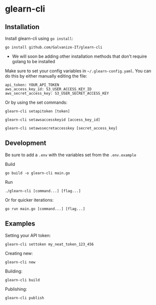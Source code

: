# glearn-cli

## Installation
Install glearn-cli using `go install`:

```
go install github.com/Galvanize-IT/glearn-cli
```

- We will soon be adding other installation methods that don't require
golang to be installed

Make sure to set your config variables in `~/.glearn-config.yaml`. You can do this by either manually
editing the file:
```
api_token: YOUR_API_TOKEN
aws_access_key_id: S3_USER_ACCESS_KEY_ID
aws_secret_access_key: S3_USER_SECRET_ACCESS_KEY
```

Or by using the set commands:
```
glearn-cli setapitoken [token]
```

```
glearn-cli setawsaccesskeyid [access_key_id]
```

```
glearn-cli setawssecretaccesskey [secret_access_key]
```

## Development
Be sure to add a `.env` with the variables set from the `.env.example`

Build
```
go build -o glearn-cli main.go
```

Run
```
./glearn-cli [command...] [flag...]
```

Or for quicker iterations:
```
go run main.go [command...] [flag...]
```

## Examples

Setting your API token:
```
glearn-cli settoken my_neat_token_123_456
```

Creating new:
```
glearn-cli new
```

Building:
```
glearn-cli build
```

Publishing:
```
glearn-cli publish
```